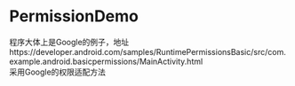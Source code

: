 # PermissionDemo
程序大体上是Google的例子，地址https://developer.android.com/samples/RuntimePermissionsBasic/src/com.example.android.basicpermissions/MainActivity.html  
采用Google的权限适配方法
